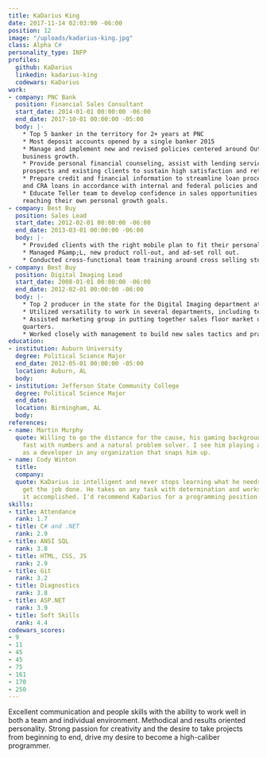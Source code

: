 ```yaml
---
title: KaDarius King
date: 2017-11-14 02:03:00 -06:00
position: 12
image: "/uploads/kadarius-king.jpg"
class: Alpha C#
personality_type: INFP
profiles:
  github: KaDarius
  linkedin: kadarius-king
  codewars: KaDarius
work:
- company: PNC Bank
  position: Financial Sales Consultant
  start_date: 2014-01-01 00:00:00 -06:00
  end_date: 2017-10-01 00:00:00 -05:00
  body: |-
    * Top 5 banker in the territory for 2+ years at PNC
    * Most deposit accounts opened by a single banker 2015
    * Manage and implement new and revised policies centered around Outreach and Workplace
    business growth.
    * Provide personal financial counseling, assist with lending services, and building relationships with
    prospects and existing clients to sustain high satisfaction and retention scores.
    * Prepare credit and financial information to streamline loan processing for mortgage, installment,
    and CRA loans in accordance with internal and federal policies and procedures.
    * Educate Teller team to develop confidence in sales opportunities and provide development in
    reaching their own personal growth goals.
- company: Best Buy
  position: Sales Lead
  start_date: 2012-02-01 00:00:00 -06:00
  end_date: 2013-03-01 00:00:00 -06:00
  body: |-
    * Provided clients with the right mobile plan to fit their personal and/or family needs.
    * Managed P&amp;L, new product roll-out, and ad-set roll out.
    * Conducted cross-functional team training around cross selling store cards with every purchase.
- company: Best Buy
  position: Digital Imaging Lead
  start_date: 2008-01-01 00:00:00 -06:00
  end_date: 2012-02-01 00:00:00 -06:00
  body: |-
    * Top 2 producer in the state for the Digital Imaging department at BestBuy
    * Utilized versatility to work in several departments, including technical support.
    * Assisted marketing group in putting together sales floor market during holiday and peak sale
    quarters.
    * Worked closely with management to build new sales tactics and practices to motivate sales team.
education:
- institution: Auburn University
  degree: Political Science Major
  end_date: 2012-05-01 00:00:00 -05:00
  location: Auburn, AL
  body: 
- institution: Jefferson State Community College
  degree: Political Science Major
  end_date: 
  location: Birmingham, AL
  body: 
references:
- name: Martin Murphy
  quote: Willing to go the distance for the cause, his gaming background makes him
    fast with numbers and a natural problem solver. I see him playing a critical role
    as a developer in any organization that snaps him up.
- name: Cody Winton
  title: 
  company: 
  quote: KaDarius is intelligent and never stops learning what he needs to know to
    get the job done. He takes on any task with determination and works hard to see
    it accomplished. I'd recommend KaDarius for a programming position.
skills:
- title: Attendance
  rank: 1.7
- title: C# and .NET
  rank: 2.9
- title: ANSI SQL
  rank: 3.8
- title: HTML, CSS, JS
  rank: 2.9
- title: Git
  rank: 3.2
- title: Diagnostics
  rank: 3.8
- title: ASP.NET
  rank: 3.9
- title: Soft Skills
  rank: 4.4
codewars_scores:
- 9
- 11
- 45
- 45
- 75
- 161
- 170
- 250
---
```


Excellent communication and people skills with the ability to work well in both a team and individual environment. Methodical and results oriented personality. Strong passion for creativity and the desire to take projects from beginning to end, drive my desire to become a high-caliber programmer.